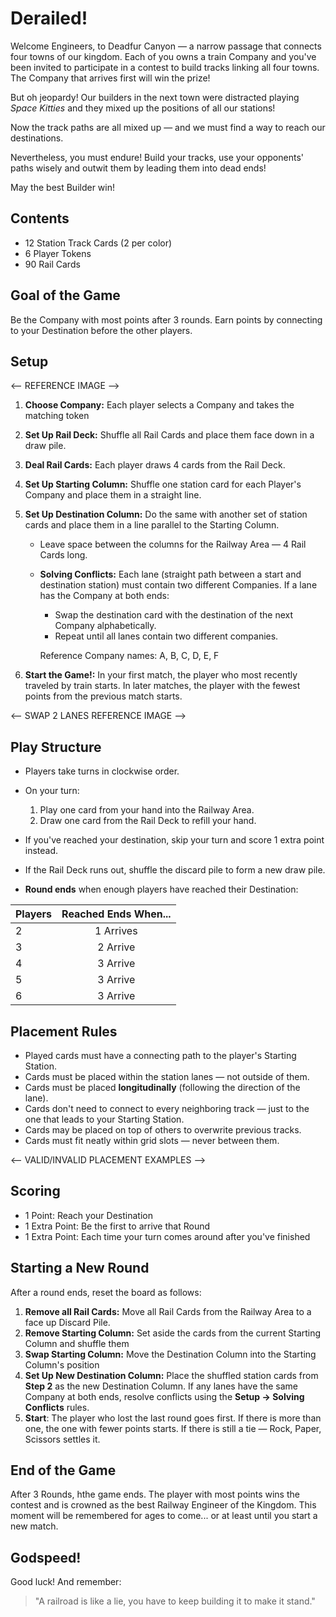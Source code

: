 # Derailed!

Welcome Engineers, to Deadfur Canyon — a narrow passage that connects four towns of our kingdom. Each of you owns a train Company and you've been invited to participate in a contest to build tracks linking all four towns. The Company that arrives first will win the prize!

But oh jeopardy! Our builders in the next town were distracted playing _Space Kitties_ and they mixed up the positions of all our stations!

Now the track paths are all mixed up — and we must find a way to reach our destinations.

Nevertheless, you must endure! Build your tracks, use your opponents' paths wisely and outwit them by leading them into dead ends!

May the best Builder win!

## Contents

- 12 Station Track Cards (2 per color)
- 6 Player Tokens
- 90 Rail Cards

## Goal of the Game

Be the Company with most points after 3 rounds. Earn points by connecting to your Destination before the other players.

## Setup

<-- REFERENCE IMAGE -->

1. **Choose Company:** Each player selects a Company and takes the matching token
2. **Set Up Rail Deck:** Shuffle all Rail Cards and place them face down in a draw pile.
3. **Deal Rail Cards:** Each player draws 4 cards from the Rail Deck.
4. **Set Up Starting Column:** Shuffle one station card for each Player's Company and place them in a straight line.
5. **Set Up Destination Column:** Do the same with another set of station cards and place them in a line parallel to the Starting Column.

   - Leave space between the columns for the Railway Area — 4 Rail Cards long.
   - **Solving Conflicts:** Each lane (straight path between a start and destination station) must contain two different Companies. If a lane has the Company at both ends:

     - Swap the destination card with the destination of the next Company alphabetically.
     - Repeat until all lanes contain two different companies.

     Reference Company names: A, B, C, D, E, F

6. **Start the Game!:** In your first match, the player who most recently traveled by train starts. In later matches, the player with the fewest points from the previous match starts.

<-- SWAP 2 LANES REFERENCE IMAGE -->

## Play Structure

- Players take turns in clockwise order.
- On your turn:
  1. Play one card from your hand into the Railway Area.
  2. Draw one card from the Rail Deck to refill your hand.
- If you've reached your destination, skip your turn and score 1 extra point instead.
- If the Rail Deck runs out, shuffle the discard pile to form a new draw pile.

- **Round ends** when enough players have reached their Destination:

| Players | Reached Ends When... |
| ------- | :------------------: |
| 2       |      1 Arrives       |
| 3       |       2 Arrive       |
| 4       |       3 Arrive       |
| 5       |       3 Arrive       |
| 6       |       3 Arrive       |

## Placement Rules

- Played cards must have a connecting path to the player's Starting Station.
- Cards must be placed within the station lanes — not outside of them.
- Cards must be placed **longitudinally** (following the direction of the lane).
- Cards don't need to connect to every neighboring track — just to the one that leads to your Starting Station.
- Cards may be placed on top of others to overwrite previous tracks.
- Cards must fit neatly within grid slots — never between them.

<-- VALID/INVALID PLACEMENT EXAMPLES -->

## Scoring

- 1 Point: Reach your Destination
- 1 Extra Point: Be the first to arrive that Round
- 1 Extra Point: Each time your turn comes around after you've finished

## Starting a New Round

After a round ends, reset the board as follows:

1. **Remove all Rail Cards:** Move all Rail Cards from the Railway Area to a face up Discard Pile.
2. **Remove Starting Column:** Set aside the cards from the current Starting Column and shuffle them
3. **Swap Starting Column:** Move the Destination Column into the Starting Column's position
4. **Set Up New Destination Column:** Place the shuffled station cards from **Step 2** as the new Destination Column. If any lanes have the same Company at both ends, resolve conflicts using the **Setup -> Solving Conflicts** rules.
5. **Start**: The player who lost the last round goes first. If there is more than one, the one with fewer points starts. If there is still a tie — Rock, Paper, Scissors settles it.

## End of the Game

After 3 Rounds, hthe game ends. The player with most points wins the contest and is crowned as the best Railway Engineer of the Kingdom.
This moment will be remembered for ages to come... or at least until you start a new match.

## Godspeed!

Good luck! And remember:

> "A railroad is like a lie, you have to keep building it to make it stand."
